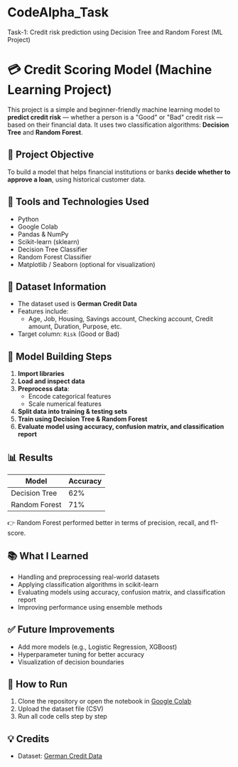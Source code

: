 # CodeAlpha_Task
Task-1: Credit risk prediction using Decision Tree and Random Forest (ML Project)

# 💳 Credit Scoring Model (Machine Learning Project)

This project is a simple and beginner-friendly machine learning model to **predict credit risk** — whether a person is a "Good" or "Bad" credit risk — based on their financial data. It uses two classification algorithms: **Decision Tree** and **Random Forest**.

## 📌 Project Objective

To build a model that helps financial institutions or banks **decide whether to approve a loan**, using historical customer data.

## 🧰 Tools and Technologies Used

- Python
- Google Colab
- Pandas & NumPy
- Scikit-learn (sklearn)
- Decision Tree Classifier
- Random Forest Classifier
- Matplotlib / Seaborn (optional for visualization)

## 📁 Dataset Information

- The dataset used is **German Credit Data**
- Features include:
  - Age, Job, Housing, Savings account, Checking account, Credit amount, Duration, Purpose, etc.
- Target column: `Risk` (Good or Bad)

## 🧪 Model Building Steps

1. **Import libraries**
2. **Load and inspect data**
3. **Preprocess data**:
   - Encode categorical features
   - Scale numerical features
4. **Split data into training & testing sets**
5. **Train using Decision Tree & Random Forest**
6. **Evaluate model using accuracy, confusion matrix, and classification report**

## 📊 Results

| Model           | Accuracy |
|----------------|----------|
| Decision Tree  | 62%      |
| Random Forest  | 71%      |

👉 Random Forest performed better in terms of precision, recall, and f1-score.

## 📚 What I Learned

- Handling and preprocessing real-world datasets
- Applying classification algorithms in scikit-learn
- Evaluating models using accuracy, confusion matrix, and classification report
- Improving performance using ensemble methods

## ✅ Future Improvements

- Add more models (e.g., Logistic Regression, XGBoost)
- Hyperparameter tuning for better accuracy
- Visualization of decision boundaries

## 📎 How to Run

1. Clone the repository or open the notebook in [Google Colab](https://colab.research.google.com/)
2. Upload the dataset file (CSV)
3. Run all code cells step by step

## 💡 Credits

- Dataset: [German Credit Data](https://www.kaggle.com/datasets/laotse/german-credit)


